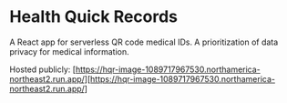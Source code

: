 # Health Quick Records

A React app for serverless QR code medical IDs. A prioritization of data privacy for medical information.

Hosted publicly: [https://hqr-image-1089717967530.northamerica-northeast2.run.app/][https://hqr-image-1089717967530.northamerica-northeast2.run.app/]